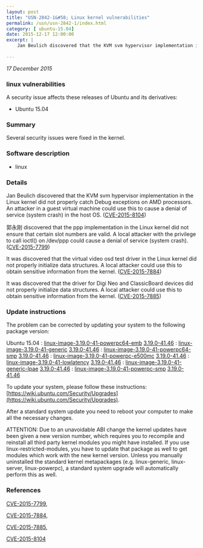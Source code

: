 ```yaml
---
layout: post
title: "USN-2842-1&#58; Linux kernel vulnerabilities"
permalink: /usn/usn-2842-1/index.html
category: [ ubuntu-15.04]
date: 2015-12-17 12:00:00
excerpt: |
    Jan Beulich discovered that the KVM svm hypervisor implementation in the Linux kernel did not properly catch Debug exceptions on AMD processors. An attacker in a guest virtual machine could use this to cause a denial of service (system crash) in the host OS. ([CVE-2015-8104](http://people.ubuntu.com/~ubuntu-security/cve/CVE-2015-8104))
    
--- 
```

 
 

*17 December 2015*

### linux vulnerabilities

A security issue affects these releases of Ubuntu and its derivatives:

* Ubuntu 15.04

### Summary

Several security issues were fixed in the kernel. 

### Software description

* linux 

### Details

Jan Beulich discovered that the KVM svm hypervisor implementation in the Linux kernel did not properly catch Debug exceptions on AMD processors. An attacker in a guest virtual machine could use this to cause a denial of service (system crash) in the host OS. ([CVE-2015-8104](http://people.ubuntu.com/~ubuntu-security/cve/CVE-2015-8104))

郭永刚 discovered that the ppp implementation in the Linux kernel did not ensure that certain slot numbers are valid. A local attacker with the privilege to call ioctl() on /dev/ppp could cause a denial of service (system crash). ([CVE-2015-7799](http://people.ubuntu.com/~ubuntu-security/cve/CVE-2015-7799))

It was discovered that the virtual video osd test driver in the Linux kernel did not properly initialize data structures. A local attacker could use this to obtain sensitive information from the kernel. ([CVE-2015-7884](http://people.ubuntu.com/~ubuntu-security/cve/CVE-2015-7884))

It was discovered that the driver for Digi Neo and ClassicBoard devices did not properly initialize data structures. A local attacker could use this to obtain sensitive information from the kernel. ([CVE-2015-7885](http://people.ubuntu.com/~ubuntu-security/cve/CVE-2015-7885)) 

### Update instructions

The problem can be corrected by updating your system to the following package version:

Ubuntu 15.04
 : [linux-image-3.19.0-41-powerpc64-emb](https://launchpad.net/ubuntu/+source/linux) <span> [3.19.0-41.46](https://launchpad.net/ubuntu/+source/linux/3.19.0-41.46) </span> 
 : [linux-image-3.19.0-41-generic](https://launchpad.net/ubuntu/+source/linux) <span> [3.19.0-41.46](https://launchpad.net/ubuntu/+source/linux/3.19.0-41.46) </span> 
 : [linux-image-3.19.0-41-powerpc64-smp](https://launchpad.net/ubuntu/+source/linux) <span> [3.19.0-41.46](https://launchpad.net/ubuntu/+source/linux/3.19.0-41.46) </span> 
 : [linux-image-3.19.0-41-powerpc-e500mc](https://launchpad.net/ubuntu/+source/linux) <span> [3.19.0-41.46](https://launchpad.net/ubuntu/+source/linux/3.19.0-41.46) </span> 
 : [linux-image-3.19.0-41-lowlatency](https://launchpad.net/ubuntu/+source/linux) <span> [3.19.0-41.46](https://launchpad.net/ubuntu/+source/linux/3.19.0-41.46) </span> 
 : [linux-image-3.19.0-41-generic-lpae](https://launchpad.net/ubuntu/+source/linux) <span> [3.19.0-41.46](https://launchpad.net/ubuntu/+source/linux/3.19.0-41.46) </span> 
 : [linux-image-3.19.0-41-powerpc-smp](https://launchpad.net/ubuntu/+source/linux) <span> [3.19.0-41.46](https://launchpad.net/ubuntu/+source/linux/3.19.0-41.46) </span> 

To update your system, please follow these instructions: [https://wiki.ubuntu.com/Security/Upgrades](https://wiki.ubuntu.com/Security/Upgrades).

After a standard system update you need to reboot your computer to make all the necessary changes.

ATTENTION: Due to an unavoidable ABI change the kernel updates have been given a new version number, which requires you to recompile and reinstall all third party kernel modules you might have installed. If you use linux-restricted-modules, you have to update that package as well to get modules which work with the new kernel version. Unless you manually uninstalled the standard kernel metapackages (e.g. linux-generic, linux-server, linux-powerpc), a standard system upgrade will automatically perform this as well. 

### References

 
 [CVE-2015-7799](http://people.ubuntu.com/~ubuntu-security/cve/CVE-2015-7799), 

 [CVE-2015-7884](http://people.ubuntu.com/~ubuntu-security/cve/CVE-2015-7884), 

 [CVE-2015-7885](http://people.ubuntu.com/~ubuntu-security/cve/CVE-2015-7885), 

 [CVE-2015-8104](http://people.ubuntu.com/~ubuntu-security/cve/CVE-2015-8104)
 

